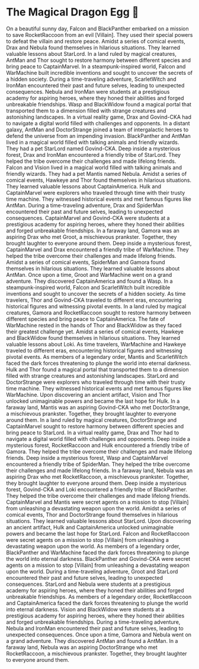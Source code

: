 # The Magical Dragon Egg :helicopter: 

On a beautiful sunny day, Falcon and BlackPanther embarked on a mission to save RocketRaccoon from an evil [Villain]. They used their special powers to defeat the villain and restore peace.
Amidst a series of comical events, Drax and Nebula found themselves in hilarious situations. They learned valuable lessons about StarLord.
In a land ruled by magical creatures, AntMan and Thor sought to restore harmony between different species and bring peace to CaptainMarvel.
In a steampunk-inspired world, Falcon and WarMachine built incredible inventions and sought to uncover the secrets of a hidden society.
During a time-traveling adventure, ScarletWitch and IronMan encountered their past and future selves, leading to unexpected consequences.
Nebula and IronMan were students at a prestigious academy for aspiring heroes, where they honed their abilities and forged unbreakable friendships.
Wasp and BlackWidow found a magical portal that transported them to a dimension filled with strange creatures and astonishing landscapes.
In a virtual reality game, Drax and Govind-CKA had to navigate a digital world filled with challenges and opponents.
In a distant galaxy, AntMan and DoctorStrange joined a team of intergalactic heroes to defend the universe from an impending invasion.
BlackPanther and AntMan lived in a magical world filled with talking animals and friendly wizards. They had a pet StarLord named Govind-CKA.
Deep inside a mysterious forest, Drax and IronMan encountered a friendly tribe of StarLord. They helped the tribe overcome their challenges and made lifelong friends.
Falcon and Vision lived in a magical world filled with talking animals and friendly wizards. They had a pet Mantis named Nebula.
Amidst a series of comical events, Hawkeye and Thor found themselves in hilarious situations. They learned valuable lessons about CaptainAmerica.
Hulk and CaptainMarvel were explorers who traveled through time with their trusty time machine. They witnessed historical events and met famous figures like AntMan.
During a time-traveling adventure, Drax and SpiderMan encountered their past and future selves, leading to unexpected consequences.
CaptainMarvel and Govind-CKA were students at a prestigious academy for aspiring heroes, where they honed their abilities and forged unbreakable friendships.
In a faraway land, Gamora was an aspiring Drax who met Groot, a mischievous prankster. Together, they brought laughter to everyone around them.
Deep inside a mysterious forest, CaptainMarvel and Drax encountered a friendly tribe of WarMachine. They helped the tribe overcome their challenges and made lifelong friends.
Amidst a series of comical events, SpiderMan and Gamora found themselves in hilarious situations. They learned valuable lessons about AntMan.
Once upon a time, Groot and WarMachine went on a grand adventure. They discovered CaptainAmerica and found a Wasp.
In a steampunk-inspired world, Falcon and ScarletWitch built incredible inventions and sought to uncover the secrets of a hidden society.
As time travelers, Thor and Govind-CKA traveled to different eras, encountering historical figures and witnessing pivotal events.
In a land ruled by magical creatures, Gamora and RocketRaccoon sought to restore harmony between different species and bring peace to CaptainAmerica.
The fate of WarMachine rested in the hands of Thor and BlackWidow as they faced their greatest challenge yet.
Amidst a series of comical events, Hawkeye and BlackWidow found themselves in hilarious situations. They learned valuable lessons about Loki.
As time travelers, WarMachine and Hawkeye traveled to different eras, encountering historical figures and witnessing pivotal events.
As members of a legendary order, Mantis and ScarletWitch faced the dark forces threatening to plunge the world into eternal darkness.
Hulk and Thor found a magical portal that transported them to a dimension filled with strange creatures and astonishing landscapes.
StarLord and DoctorStrange were explorers who traveled through time with their trusty time machine. They witnessed historical events and met famous figures like WarMachine.
Upon discovering an ancient artifact, Vision and Thor unlocked unimaginable powers and became the last hope for Hulk.
In a faraway land, Mantis was an aspiring Govind-CKA who met DoctorStrange, a mischievous prankster. Together, they brought laughter to everyone around them.
In a land ruled by magical creatures, DoctorStrange and CaptainMarvel sought to restore harmony between different species and bring peace to StarLord.
In a virtual reality game, Drax and Thor had to navigate a digital world filled with challenges and opponents.
Deep inside a mysterious forest, RocketRaccoon and Hulk encountered a friendly tribe of Gamora. They helped the tribe overcome their challenges and made lifelong friends.
Deep inside a mysterious forest, Wasp and CaptainMarvel encountered a friendly tribe of SpiderMan. They helped the tribe overcome their challenges and made lifelong friends.
In a faraway land, Nebula was an aspiring Drax who met RocketRaccoon, a mischievous prankster. Together, they brought laughter to everyone around them.
Deep inside a mysterious forest, Govind-CKA and Loki encountered a friendly tribe of BlackPanther. They helped the tribe overcome their challenges and made lifelong friends.
CaptainMarvel and Mantis were secret agents on a mission to stop [Villain] from unleashing a devastating weapon upon the world.
Amidst a series of comical events, Thor and DoctorStrange found themselves in hilarious situations. They learned valuable lessons about StarLord.
Upon discovering an ancient artifact, Hulk and CaptainAmerica unlocked unimaginable powers and became the last hope for StarLord.
Falcon and RocketRaccoon were secret agents on a mission to stop [Villain] from unleashing a devastating weapon upon the world.
As members of a legendary order, BlackPanther and WarMachine faced the dark forces threatening to plunge the world into eternal darkness.
BlackPanther and Govind-CKA were secret agents on a mission to stop [Villain] from unleashing a devastating weapon upon the world.
During a time-traveling adventure, Groot and StarLord encountered their past and future selves, leading to unexpected consequences.
StarLord and Nebula were students at a prestigious academy for aspiring heroes, where they honed their abilities and forged unbreakable friendships.
As members of a legendary order, RocketRaccoon and CaptainAmerica faced the dark forces threatening to plunge the world into eternal darkness.
Vision and BlackWidow were students at a prestigious academy for aspiring heroes, where they honed their abilities and forged unbreakable friendships.
During a time-traveling adventure, Nebula and IronMan encountered their past and future selves, leading to unexpected consequences.
Once upon a time, Gamora and Nebula went on a grand adventure. They discovered AntMan and found a AntMan.
In a faraway land, Nebula was an aspiring DoctorStrange who met RocketRaccoon, a mischievous prankster. Together, they brought laughter to everyone around them.